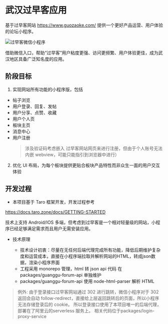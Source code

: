 # 武汉过早客应用

基于过早客网站 https://www.guozaoke.com/ 提供一个更好产品运营、用户体验的论坛小程序。

![过早客微信小程序](https://user-images.githubusercontent.com/13082375/183296328-ed27f320-2346-4627-b351-7c0839632a2d.jpg)


借助微信入口，帮助“过早客”用户粘度更强、访问更频繁、用户体验更佳，成为武汉地区具备广泛知名度的应用。


## 阶段目标

1. 实现网站所有功能的小程序版，包括

  - 帖子浏览
  - 用户登录、回复、发帖
  - 用户分享、点赞、收藏
  - 用户个人页
  - 板块主页
  - 消息中心
  - 用户注册
    > 涉及验证码考虑嵌入 过早客网站网页来进行注册，但由于个人账号无法内嵌 webview，可能只能指引到浏览器中进行）


2. 优化 UI 布局，为每个板块提供更贴合板块产品特性而非众生一面的用户交互体验

## 开发过程

- 本项目基于 Taro 框架开发，开发过程参考

https://docs.taro.zone/docs/GETTING-STARTED

技术上支持 Android/IOS 多端，但考虑到过早客是一个相对轻量级的网站，小程序已经足够满足需求而且用户无需安装应用。

- 技术原理

  - 技术设计初衷：尽量在无任何后端代理完成所有功能，降低后期维护复杂度和运营成本，直接在小程序端拉取并解析网站的HTML，转成json数据，渲染小程序界面
  - 工程采用 monorepo 管理，html 转 json api 代码 在 packages/guanggu-forum-api 单独维护
  - packages/guanggu-forum-api 使用 node-html-parser 解析 HTML
 
> 例外: 由于登录接口过早客网站通过 302 进行跳转，微信小程序对于 302 返回会自动 follow-redirect，直接给上层返回跳转后的页面，所以小程序无法存储登录后的 cookie。
所以登录接口使用了本项目唯一的后端代理，部署在了阿里云的serverless 服务上。
相关代码位于packages/login-proxy-service
